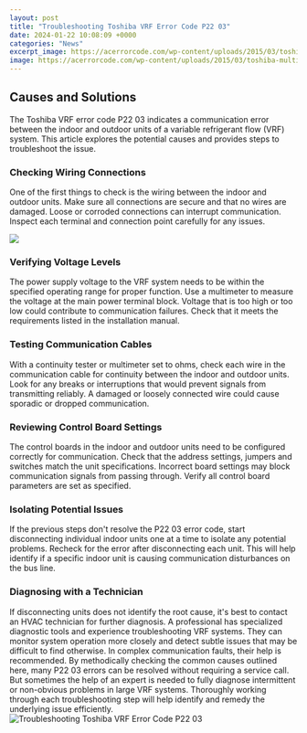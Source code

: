 ```yaml
---
layout: post
title: "Troubleshooting Toshiba VRF Error Code P22 03"
date: 2024-01-22 10:08:09 +0000
categories: "News"
excerpt_image: https://acerrorcode.com/wp-content/uploads/2015/03/toshiba-multi-system-air-conditioner-error-codes2.png
image: https://acerrorcode.com/wp-content/uploads/2015/03/toshiba-multi-system-air-conditioner-error-codes2.png
---
```


## Causes and Solutions
The Toshiba VRF error code P22 03 indicates a communication error between the indoor and outdoor units of a variable refrigerant flow (VRF) system. This article explores the potential causes and provides steps to troubleshoot the issue.
### Checking Wiring Connections
One of the first things to check is the wiring between the indoor and outdoor units. Make sure all connections are secure and that no wires are damaged. Loose or corroded connections can interrupt communication. Inspect each terminal and connection point carefully for any issues.

![](https://i.ytimg.com/vi/3nLELt02a9g/maxres2.jpg?sqp=-oaymwEoCIAKENAF8quKqQMcGADwAQH4AZQDgALQBYoCDAgAEAEYZSBaKFEwDw==&amp;rs=AOn4CLB9v1jIcAdVwqz1DPXOFppgOml3Hw)
### Verifying Voltage Levels 
The power supply voltage to the VRF system needs to be within the specified operating range for proper function. Use a multimeter to measure the voltage at the main power terminal block. Voltage that is too high or too low could contribute to communication failures. Check that it meets the requirements listed in the installation manual.
### Testing Communication Cables
With a continuity tester or multimeter set to ohms, check each wire in the communication cable for continuity between the indoor and outdoor units. Look for any breaks or interruptions that would prevent signals from transmitting reliably. A damaged or loosely connected wire could cause sporadic or dropped communication.
### Reviewing Control Board Settings
The control boards in the indoor and outdoor units need to be configured correctly for communication. Check that the address settings, jumpers and switches match the unit specifications. Incorrect board settings may block communication signals from passing through. Verify all control board parameters are set as specified.
### Isolating Potential Issues
If the previous steps don't resolve the P22 03 error code, start disconnecting individual indoor units one at a time to isolate any potential problems. Recheck for the error after disconnecting each unit. This will help identify if a specific indoor unit is causing communication disturbances on the bus line.
### Diagnosing with a Technician
If disconnecting units does not identify the root cause, it's best to contact an HVAC technician for further diagnosis. A professional has specialized diagnostic tools and experience troubleshooting VRF systems. They can monitor system operation more closely and detect subtle issues that may be difficult to find otherwise. In complex communication faults, their help is recommended.
By methodically checking the common causes outlined here, many P22 03 errors can be resolved without requiring a service call. But sometimes the help of an expert is needed to fully diagnose intermittent or non-obvious problems in large VRF systems. Thoroughly working through each troubleshooting step will help identify and remedy the underlying issue efficiently.
![Troubleshooting Toshiba VRF Error Code P22 03](https://acerrorcode.com/wp-content/uploads/2015/03/toshiba-multi-system-air-conditioner-error-codes2.png)